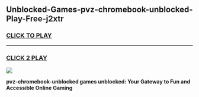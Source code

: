 
## Unblocked-Games-pvz-chromebook-unblocked-Play-Free-j2xtr
<h3>
<a href="https://premium76.site?title=pvz-chromebook-unblocked&ref=23A">CLICK TO PLAY</a></h3>
<hr>

<h3>
<a href="https://premium76.site?title=pvz-chromebook-unblocked&ref=23A">CLICK 2 PLAY</a>
  
</h3>

<a href="https://premium76.site?title=pvz-chromebook-unblocked&ref=23A"><img src="https://clearcache.store/games.png"></a>


**pvz-chromebook-unblocked games unblocked: Your Gateway to Fun and Accessible Online Gaming**
